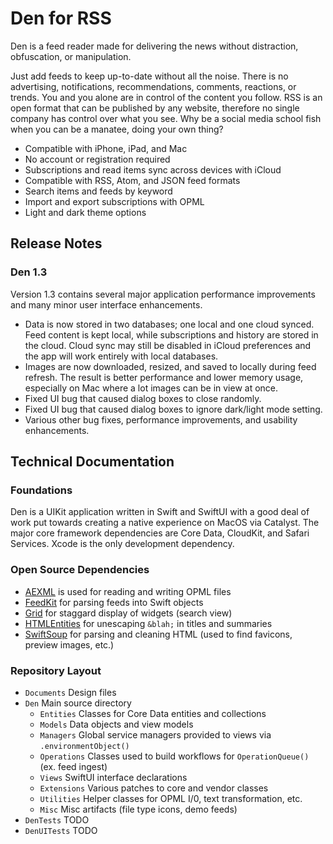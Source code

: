 # Den for RSS

Den is a feed reader made for delivering the news without distraction, obfuscation, or manipulation. 

Just add feeds to keep up-to-date without all the noise. There is no advertising, notifications, recommendations, comments, reactions, or trends. You and you alone are in control of the content you follow. RSS is an open format that can be published by any website, therefore no single company has control over what you see. Why be a social media school fish when you can be a manatee, doing your own thing?

- Compatible with iPhone, iPad, and Mac
- No account or registration required
- Subscriptions and read items sync across devices with iCloud
- Compatible with RSS, Atom, and JSON feed formats
- Search items and feeds by keyword
- Import and export subscriptions with OPML
- Light and dark theme options

## Release Notes

### Den 1.3

Version 1.3 contains several major application performance improvements and many minor user interface enhancements.

- Data is now stored in two databases; one local and one cloud synced. Feed content is kept local, while subscriptions and history are stored in the cloud. Cloud sync may still be disabled in iCloud preferences and the app will work entirely with local databases.
- Images are now downloaded, resized, and saved to locally during feed refresh. The result is better performance and lower memory usage, especially on Mac where a lot images can be in view at once.
- Fixed UI bug that caused dialog boxes to close randomly.
- Fixed UI bug that caused dialog boxes to ignore dark/light mode setting.
- Various other bug fixes, performance improvements, and usability enhancements.

## Technical Documentation

### Foundations

Den is a UIKit application written in Swift and SwiftUI with a good deal of work put towards creating a native experience on MacOS via Catalyst. The major core framework dependencies are Core Data, CloudKit, and Safari Services. Xcode is the only development dependency.

### Open Source Dependencies

- [AEXML](https://github.com/tadija/AEXML) is used for reading and writing OPML files
- [FeedKit](https://github.com/nmdias/FeedKit) for parsing feeds into Swift objects
- [Grid](https://github.com/spacenation/swiftui-grid) for staggard display of widgets (search view)
- [HTMLEntities](https://github.com/Kitura/swift-html-entities) for unescaping `&blah;` in titles and summaries
- [SwiftSoup](https://github.com/scinfu/SwiftSoup) for parsing and cleaning HTML (used to find favicons, preview images, etc.)

### Repository Layout

* `Documents` Design files
* `Den` Main source directory
  * `Entities` Classes for Core Data entities and collections
  * `Models` Data objects and view models
  * `Managers` Global service managers provided to views via `.environmentObject()`
  * `Operations` Classes used to build workflows for `OperationQueue()` (ex. feed ingest)
  * `Views` SwiftUI interface declarations
  * `Extensions` Various patches to core and vendor classes
  * `Utilities` Helper classes for OPML I/0, text transformation, etc.
  * `Misc` Misc artifacts (file type icons, demo feeds)
* `DenTests` TODO
* `DenUITests` TODO
